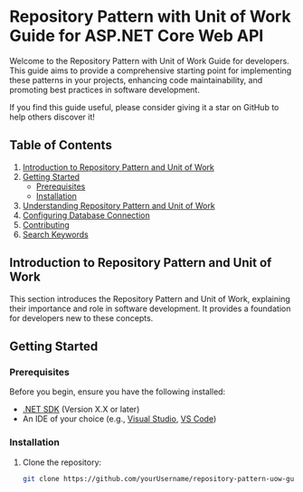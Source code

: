 # Repository Pattern with Unit of Work Guide for ASP.NET Core Web API

Welcome to the Repository Pattern with Unit of Work Guide for developers. This guide aims to provide a comprehensive starting point for implementing these patterns in your projects, enhancing code maintainability, and promoting best practices in software development.

If you find this guide useful, please consider giving it a star on GitHub to help others discover it!

## Table of Contents
1. [Introduction to Repository Pattern and Unit of Work](#introduction-to-repository-pattern-and-unit-of-work)
2. [Getting Started](#getting-started)
   - [Prerequisites](#prerequisites)
   - [Installation](#installation)
3. [Understanding Repository Pattern and Unit of Work](#understanding-repository-pattern-and-unit-of-work)
4. [Configuring Database Connection](#configuring-database-connection)
5. [Contributing](#contributing)
6. [Search Keywords](#search-keywords)

## Introduction to Repository Pattern and Unit of Work

This section introduces the Repository Pattern and Unit of Work, explaining their importance and role in software development. It provides a foundation for developers new to these concepts.

## Getting Started

### Prerequisites

Before you begin, ensure you have the following installed:
- [.NET SDK](https://dotnet.microsoft.com/download) (Version X.X or later)
- An IDE of your choice (e.g., [Visual Studio](https://visualstudio.microsoft.com/), [VS Code](https://code.visualstudio.com/))

### Installation

1. Clone the repository:
   ```bash
   git clone https://github.com/yourUsername/repository-pattern-uow-guide.git

